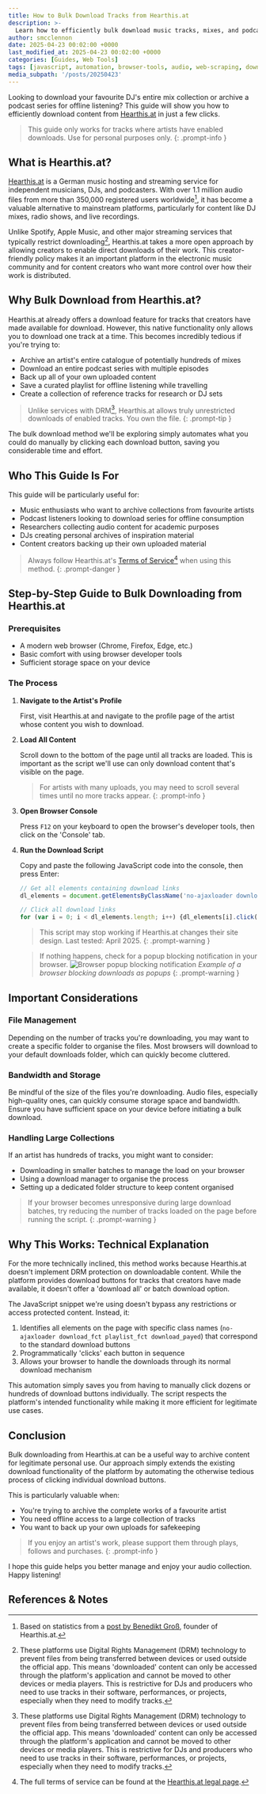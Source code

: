 ```yaml
---
title: How to Bulk Download Tracks from Hearthis.at
description: >-
  Learn how to efficiently bulk download music tracks, mixes, and podcasts from Hearthis.at using a simple browser script. This guide walks you through the process step-by-step, explaining how it works
author: smcclennon
date: 2025-04-23 00:02:00 +0000
last_modified_at: 2025-04-23 00:02:00 +0000
categories: [Guides, Web Tools]
tags: [javascript, automation, browser-tools, audio, web-scraping, downloading]
media_subpath: '/posts/20250423'
---
```


Looking to download your favourite DJ's entire mix collection or archive a podcast series for offline listening? This guide will show you how to efficiently download content from [Hearthis.at][hearthis] in just a few clicks.

> This guide only works for tracks where artists have enabled downloads. Use for personal purposes only.
{: .prompt-info }

## What is Hearthis.at?

[Hearthis.at][hearthis] is a German music hosting and streaming service for independent musicians, DJs, and podcasters. With over 1.1 million audio files from more than 350,000 registered users worldwide[^acrcloud_blog_hearthis], it has become a valuable alternative to mainstream platforms, particularly for content like DJ mixes, radio shows, and live recordings.

Unlike Spotify, Apple Music, and other major streaming services that typically restrict downloading[^drm_restriction], Hearthis.at takes a more open approach by allowing creators to enable direct downloads of their work. This creator-friendly policy makes it an important platform in the electronic music community and for content creators who want more control over how their work is distributed.

## Why Bulk Download from Hearthis.at?

Hearthis.at already offers a download feature for tracks that creators have made available for download. However, this native functionality only allows you to download one track at a time. This becomes incredibly tedious if you're trying to:

- Archive an artist's entire catalogue of potentially hundreds of mixes
- Download an entire podcast series with multiple episodes
- Back up all of your own uploaded content
- Save a curated playlist for offline listening while travelling
- Create a collection of reference tracks for research or DJ sets

> Unlike services with DRM[^drm_restriction], Hearthis.at allows truly unrestricted downloads of enabled tracks. You own the file.
{: .prompt-tip }

The bulk download method we'll be exploring simply automates what you could do manually by clicking each download button, saving you considerable time and effort.

## Who This Guide Is For

This guide will be particularly useful for:

- Music enthusiasts who want to archive collections from favourite artists
- Podcast listeners looking to download series for offline consumption
- Researchers collecting audio content for academic purposes
- DJs creating personal archives of inspiration material
- Content creators backing up their own uploaded material

> Always follow Hearthis.at's [Terms of Service][hearthis_tos][^hearthis_tos] when using this method.
{: .prompt-danger }

## Step-by-Step Guide to Bulk Downloading from Hearthis.at

### Prerequisites

- A modern web browser (Chrome, Firefox, Edge, etc.)
- Basic comfort with using browser developer tools
- Sufficient storage space on your device

### The Process

1. **Navigate to the Artist's Profile**
   
   First, visit Hearthis.at and navigate to the profile page of the artist whose content you wish to download.

2. **Load All Content**
   
   Scroll down to the bottom of the page until all tracks are loaded. This is important as the script we'll use can only download content that's visible on the page.

   > For artists with many uploads, you may need to scroll several times until no more tracks appear.
   {: .prompt-info }

3. **Open Browser Console**
   
   Press `F12` on your keyboard to open the browser's developer tools, then click on the 'Console' tab.

4. **Run the Download Script**
   
   Copy and paste the following JavaScript code into the console, then press Enter:

   ```js
   // Get all elements containing download links
   dl_elements = document.getElementsByClassName('no-ajaxloader download_fct playlist_fct download_payed')

   // Click all download links
   for (var i = 0; i < dl_elements.length; i++) {dl_elements[i].click();}
   ```

   > This script may stop working if Hearthis.at changes their site design. Last tested: April 2025.
   {: .prompt-warning }


   
   > If nothing happens, check for a popup blocking notification in your browser.
   ![Browser popup blocking notification](prevented-pop-up.png)
   *Example of a browser blocking downloads as popups*
   {: .prompt-warning }

## Important Considerations

### File Management

Depending on the number of tracks you're downloading, you may want to create a specific folder to organise the files. Most browsers will download to your default downloads folder, which can quickly become cluttered.

### Bandwidth and Storage

Be mindful of the size of the files you're downloading. Audio files, especially high-quality ones, can quickly consume storage space and bandwidth. Ensure you have sufficient space on your device before initiating a bulk download.

### Handling Large Collections

If an artist has hundreds of tracks, you might want to consider:
- Downloading in smaller batches to manage the load on your browser
- Using a download manager to organise the process
- Setting up a dedicated folder structure to keep content organised

> If your browser becomes unresponsive during large download batches, try reducing the number of tracks loaded on the page before running the script.
{: .prompt-warning }

## Why This Works: Technical Explanation

For the more technically inclined, this method works because Hearthis.at doesn't implement DRM protection on downloadable content. While the platform provides download buttons for tracks that creators have made available, it doesn't offer a 'download all' or batch download option.

The JavaScript snippet we're using doesn't bypass any restrictions or access protected content. Instead, it:

1. Identifies all elements on the page with specific class names (`no-ajaxloader download_fct playlist_fct download_payed`) that correspond to the standard download buttons
2. Programmatically 'clicks' each button in sequence
3. Allows your browser to handle the downloads through its normal download mechanism

This automation simply saves you from having to manually click dozens or hundreds of download buttons individually. The script respects the platform's intended functionality while making it more efficient for legitimate use cases.

## Conclusion

Bulk downloading from Hearthis.at can be a useful way to archive content for legitimate personal use. Our approach simply extends the existing download functionality of the platform by automating the otherwise tedious process of clicking individual download buttons.

This is particularly valuable when:
- You're trying to archive the complete works of a favourite artist
- You need offline access to a large collection of tracks
- You want to back up your own uploads for safekeeping

> If you enjoy an artist's work, please support them through plays, follows and purchases.
{: .prompt-info }

I hope this guide helps you better manage and enjoy your audio collection. Happy listening!

## References & Notes
[^acrcloud_blog_hearthis]: Based on statistics from a [post by Benedikt Groß][acrcloud_blog_hearthis], founder of Hearthis.at.
[^drm_restriction]: These platforms use Digital Rights Management (DRM) technology to prevent files from being transferred between devices or used outside the official app. This means 'downloaded' content can only be accessed through the platform's application and cannot be moved to other devices or media players. This is restrictive for DJs and producers who need to use tracks in their software, performances, or projects, especially when they need to modify tracks.
[^hearthis_tos]: The full terms of service can be found at the [Hearthis.at legal page][hearthis_tos].

[acrcloud_blog_hearthis]: https://blog.acrcloud.com/avoid-copyright-infringement-generate-tracklist-mixes-mashups-music-streaming-services
[hearthis]: https://hearthis.at
[hearthis_tos]: https://hearthis.at/impressum
